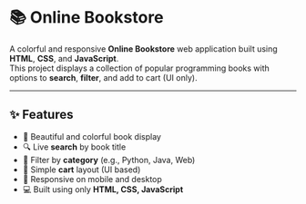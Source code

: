 # 📚 Online Bookstore

A colorful and responsive **Online Bookstore** web application built using **HTML**, **CSS**, and **JavaScript**.  
This project displays a collection of popular programming books with options to **search**, **filter**, and add to cart (UI only).

---

## ✨ Features

- 🎨 Beautiful and colorful book display
- 🔍 Live **search** by book title
- 📂 Filter by **category** (e.g., Python, Java, Web)
- 🛒 Simple **cart** layout (UI based)
- 📱 Responsive on mobile and desktop
- 💻 Built using only **HTML, CSS, JavaScript**
